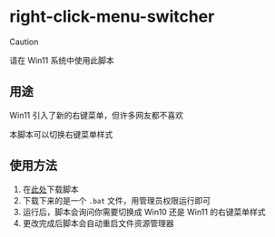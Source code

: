 # right-click-menu-switcher

> [!CAUTION]
> 请在 Win11 系统中使用此脚本

## 用途

Win11 引入了新的右键菜单，但许多网友都不喜欢

本脚本可以切换右键菜单样式

## 使用方法

1. 在[此处](https://github.com/wuyuncheng-26/right-click-menu-switcher/releases)下载脚本
2. 下载下来的是一个 `.bat` 文件，用管理员权限运行即可
3. 运行后，脚本会询问你需要切换成 Win10 还是 Win11 的右键菜单样式
4. 更改完成后脚本会自动重启文件资源管理器
